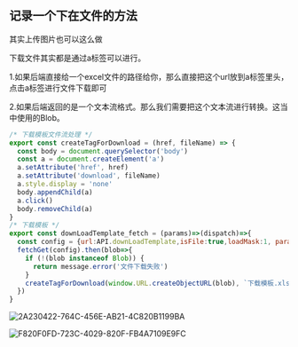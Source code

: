 ## 记录一个下在文件的方法

其实上传图片也可以这么做

下载文件其实都是通过a标签可以进行。

1.如果后端直接给一个excel文件的路径给你，那么直接把这个url放到a标签里头，点击a标签进行文件下载即可

2.如果后端返回的是一个文本流格式。那么我们需要把这个文本流进行转换。这当中使用的Blob。

```javascript
/* 下载模板文件流处理 */
export const createTagForDownload = (href, fileName) => {
  const body = document.querySelector('body')
  const a = document.createElement('a')
  a.setAttribute('href', href)
  a.setAttribute('download', fileName)
  a.style.display = 'none'
  body.appendChild(a)
  a.click()
  body.removeChild(a)
}
/* 下载模板 */
export const downLoadTemplate_fetch = (params)=>(dispatch)=>{
  const config = {url:API.downLoadTemplate,isFile:true,loadMask:1, params:filterRequest(params)}
  fetchGet(config).then(blob=>{
    if (!(blob instanceof Blob)) {
      return message.error('文件下载失败')
    }
    createTagForDownload(window.URL.createObjectURL(blob), `下载模板.xlsx`)
  })
}

```

![2A230422-764C-456E-AB21-4C820B1199BA](/var/folders/65/71xg97ds6hnc7_6xq9b987rh0000gp/T/com.yinxiang.Mac/WebKitDnD.y0zR7U/2A230422-764C-456E-AB21-4C820B1199BA.png)

![F820F0FD-723C-4029-820F-FB4A7109E9FC](/var/folders/65/71xg97ds6hnc7_6xq9b987rh0000gp/T/com.yinxiang.Mac/WebKitDnD.sGlboG/F820F0FD-723C-4029-820F-FB4A7109E9FC.png)